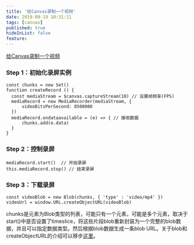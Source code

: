```yaml
---
title: '给Canvas录制一个视频'
date: 2019-09-19 10:31:11
tags: [canvas]
published: true
hideInList: false
feature: 
---
```

[给Canvas录制一个视频](https://juejin.im/post/5d81f689f265da039b24cf56)
### Step 1：初始化录屏实例
```
const chunks = new Set()
function createRecord () {
  const mediaStream = $canvas.captureStream(10) // 设置帧频率(FPS)
  mediaRecord = new MediaRecorder(mediaStream, {
      videoBitsPerSecond: 8500000
  })
  mediaRecord.ondataavailable = (e) => { // 接收数据
      chunks.add(e.data)
  }
}
```
### Step 2：控制录屏
```
mediaRecord.start()  // 开始录屏
this.mediaRecord.stop() // 结束录屏
```
### Step 3：下载录屏
```
const videoBlob = new Blob(chunks, { 'type' : 'video/mp4' })
videoUrl = window.URL.createObjectURL(videoBlob)
```
chunks是元素为Blob类型的列表，可能只有一个元素，可能是多个元素，取决于start()中是否设置了timeslice，将这些片段blob重新封装为一个完整的blob数据，并且可以指定数据类型。然后根据blob数据生成一条blob URL。关于blob和createObjectURL的介绍可以移步[这里](https://juejin.im/post/5d2d9fbff265da1bb67a4c1f#heading-14)。